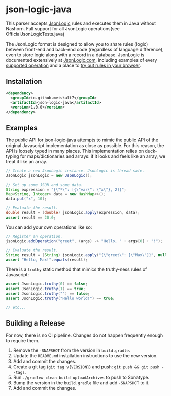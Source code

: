 # json-logic-java

This parser accepts [JsonLogic](http://jsonlogic.com) rules and executes them in Java without Nashorn.
Full support for all JsonLogic operations(see OfficialJsonLogicTests.java)

The JsonLogic format is designed to allow you to share rules (logic) between front-end and back-end code (regardless of language difference), even to store logic along with a record in a database.
JsonLogic is documented extensively at [JsonLogic.com](http://jsonlogic.com), including examples of every [supported operation](http://jsonlogic.com/operations.html) and a place to [try out rules in your browser](http://jsonlogic.com/play.html).

## Installation

```xml
<dependency>
  <groupId>io.github.meiskalt7</groupId>
  <artifactId>json-logic-java</artifactId>
  <version>1.0.0</version>
</dependency>
```

## Examples

The public API for json-logic-java attempts to mimic the public API of the original Javascript implementation as close as possible.
For this reason, the API is loosely typed in many places.
This implementation relies on duck-typing for maps/dictionaries and arrays: if it looks and feels like an array, we treat it like an array.

```java
// Create a new JsonLogic instance. JsonLogic is thread safe.
JsonLogic jsonLogic = new JsonLogic();

// Set up some JSON and some data.
String expression = "{\"*\": [{\"var\": \"x\"}, 2]}";
Map<String, Integer> data = new HashMap<>();
data.put("x", 10);

// Evaluate the result.
double result = (double) jsonLogic.apply(expression, data);
assert result == 20.0;
```

You can add your own operations like so:

```java
// Register an operation.
jsonLogic.addOperation("greet", (args) -> "Hello, " + args[0] + "!");

// Evaluate the result.
String result = (String) jsonLogic.apply("{\"greet\": [\"Max\"]}", null);
assert "Hello, Max!".equals(result);
```

There is a `truthy` static method that mimics the truthy-ness rules of Javascript:

```java
assert JsonLogic.truthy(0) == false;
assert JsonLogic.truthy(1) == true;
assert JsonLogic.truthy("") == false;
assert JsonLogic.truthy("Hello world!") == true;

// etc...
```

## Building a Release

For now, there is no CI pipeline. 
Changes do not happen frequently enough to require them.

1. Remove the `-SNAPSHOT` from the version in `build.gradle`.
2. Update the `README.md` installation instructions to use the new version.
3. Add and commit the changes.
4. Create a git tag (`git tag v{VERSION}`) and push: `git push && git push --tags`.
5. Run `./gradlew clean build uploadArchives` to push to Sonatype.
6. Bump the version in the `build.gradle` file and add `-SNAPSHOT` to it.
7. Add and commit the changes.
